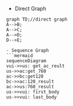 - Direct Graph

```mermaid
graph TD;//direct graph
A-->B;
A-->C;
A-->D;
D-->E;

- Sequence Graph
```mermaid
sequenceDiagram
vui->>us: get_ac_reult
us->>ac:get_760
ac->>bc:get120
bc->>ac:120_result
ac->>us:760_result
us->>vui: first_body
us->>vui: last_body

